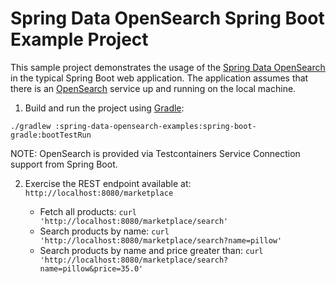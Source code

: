 Spring Data OpenSearch Spring Boot Example Project
=== 

This sample project demonstrates the usage of the [Spring Data OpenSearch](https://github.com/opensearch-project/spring-data-opensearch/) in the typical Spring Boot web application. The application assumes that there is an [OpenSearch](https://opensearch.org) service up and running on the local machine.

1. Build and run the project using [Gradle](https://gradle.org/):

```shell
./gradlew :spring-data-opensearch-examples:spring-boot-gradle:bootTestRun
```

NOTE: OpenSearch is provided via Testcontainers Service Connection support from Spring Boot.

2. Exercise the REST endpoint available at: `http://localhost:8080/marketplace`

   - Fetch all products: `curl 'http://localhost:8080/marketplace/search'`
   - Search products by name: `curl 'http://localhost:8080/marketplace/search?name=pillow'`
   - Search products by name and price greater than: `curl 'http://localhost:8080/marketplace/search?name=pillow&price=35.0'`